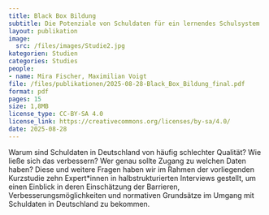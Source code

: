 ```yaml
---
title: Black Box Bildung
subtitle: Die Potenziale von Schuldaten für ein lernendes Schulsystem
layout: publikation
image:
  src: /files/images/Studie2.jpg
kategorien: Studien 
categories: Studies
people:
- name: Mira Fischer, Maximilian Voigt
file: /files/publikationen/2025-08-28-Black_Box_Bildung_final.pdf
format: pdf
pages: 15
size: 1,8MB
license_type: CC-BY-SA 4.0
license_link: https://creativecommons.org/licenses/by-sa/4.0/
date: 2025-08-28
---
```

Warum sind Schuldaten in Deutschland von häufig schlechter Qualität? Wie ließe sich das verbessern? Wer genau sollte Zugang zu welchen Daten haben? Diese und weitere Fragen haben wir im Rahmen der vorliegenden Kurzstudie zehn Expert*innen in halbstrukturierten Interviews gestellt, um einen Einblick in deren Einschätzung der Barrieren, Verbesserungsmöglichkeiten und normativen Grundsätze im Umgang mit Schuldaten in Deutschland zu bekommen.
